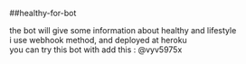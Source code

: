 ##healthy-for-bot

the bot will give some information about healthy and lifestyle <br>
i use webhook method, and deployed at heroku<br>
you can try this bot with add this :  @vyv5975x

